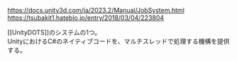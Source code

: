 https://docs.unity3d.com/ja/2023.2/Manual/JobSystem.html  
https://tsubakit1.hateblo.jp/entry/2018/03/04/223804

[[UnityDOTS]]のシステムの1つ。  
UnityにおけるC#のネイティブコードを、マルチスレッドで処理する機構を提供する。